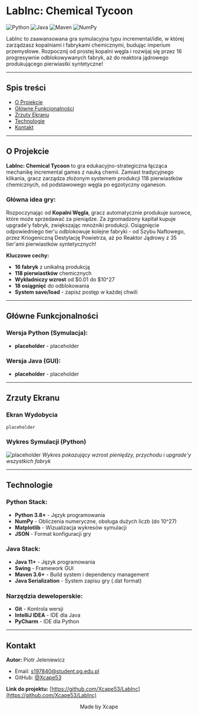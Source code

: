 # LabInc: Chemical Tycoon

![Python](https://img.shields.io/badge/Python-3776AB?style=for-the-badge&logo=python&logoColor=white)
![Java](https://img.shields.io/badge/Java-ED8B00?style=for-the-badge&logo=openjdk&logoColor=white)
![Maven](https://img.shields.io/badge/Maven-C71A36?style=for-the-badge&logo=apache-maven&logoColor=white)
![NumPy](https://img.shields.io/badge/NumPy-013243?style=for-the-badge&logo=numpy&logoColor=white)

LabInc to zaawansowana gra symulacyjna typu incremental/idle, w której zarządzasz kopalniami i fabrykami chemicznymi, budując imperium przemysłowe. Rozpocznij od prostej kopalni węgla i rozwijaj się przez 16 progresywnie odblokowywanych fabryk, aż do reaktora jądrowego produkującego pierwiastki syntetyczne!

---

## Spis treści

* [O Projekcie](#o-projekcie)
* [Główne Funkcjonalności](#główne-funkcjonalności)
* [Zrzuty Ekranu](#zrzuty-ekranu)
* [Technologie](#technologie)
* [Kontakt](#kontakt)

---

## O Projekcie

**LabInc: Chemical Tycoon** to gra edukacyjno-strategiczna łącząca mechanikę incremental games z nauką chemii. Zamiast tradycyjnego klikania, gracz zarządza złożonym systemem produkcji 118 pierwiastków chemicznych, od podstawowego węgla po egzotyczny oganeson.

### Główna idea gry:

Rozpoczynając od **Kopalni Węgla**, gracz automatycznie produkuje surowce, które może sprzedawać za pieniądze. Za zgromadzony kapitał kupuje upgrade'y fabryk, zwiększając mnożniki produkcji. Osiągnięcie odpowiedniego tier'u odblokowuje kolejne fabryki - od Szybu Naftowego, przez Kriogeniczną Destylację Powietrza, aż po Reaktor Jądrowy z 35 tier'ami pierwiastków syntetycznych!

**Kluczowe cechy:**
- **16 fabryk** z unikalną produkcją
- **118 pierwiastków** chemicznych
- **Wykładniczy wzrost** od $0.01 do $10^27
- **18 osiągnięć** do odblokowania
- **System save/load** - zapisz postęp w każdej chwili

---

## Główne Funkcjonalności

### Wersja Python (Symulacja):
- **placeholder** - placeholder

### Wersja Java (GUI):
- **placeholder** - placeholder

---

## Zrzuty Ekranu

### Ekran Wydobycia
```
placeholder
```

### Wykres Symulacji (Python)
![placeholder](placeholder.png)
*Wykres pokazujący wzrost pieniędzy, przychodu i upgrade'y wszystkich fabryk*

---

## Technologie

### Python Stack:
- **Python 3.8+** - Język programowania
- **NumPy** - Obliczenia numeryczne, obsługa dużych liczb (do 10^27)
- **Matplotlib** - Wizualizacja wykresów symulacji
- **JSON** - Format konfiguracji gry

### Java Stack:
- **Java 11+** - Język programowania
- **Swing** - Framework GUI
- **Maven 3.6+** - Build system i dependency management
- **Java Serialization** - System zapisu gry (.dat format)

### Narzędzia deweloperskie:
- **Git** - Kontrola wersji
- **IntelliJ IDEA** - IDE dla Java
- **PyCharm** - IDE dla Python

---

## Kontakt

**Autor:** Piotr Jeleniewicz

- Email: s197840@student.pg.edu.pl
- GitHub: [@Xcape53](https://github.com/Xcape53)

**Link do projektu:** [https://github.com/Xcape53/LabInc](https://github.com/Xcape53/LabInc)


<div align="center">

Made by Xcape

</div>
